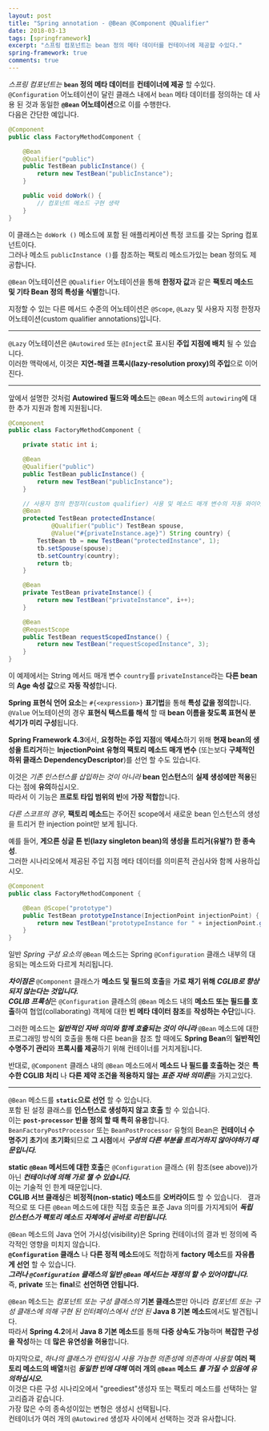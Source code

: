 ```yaml
---
layout: post
title: "Spring annotation - @Bean @Component @Qualifier"
date: 2018-03-13
tags: [springframework]
excerpt: "스프링 컴포넌트는 bean 정의 메타 데이터를 컨테이너에 제공할 수있다."
spring-framework: true
comments: true
---
```



*스프링 컴포넌트는* **`bean` 정의 메타 데이터**를 **컨테이너에 제공** 할 수있다.  
`@Configuration` 어노테이션이 달린 클래스 내에서 `bean` 메타 데이터를 정의하는 데 사용 된 것과
동일한 **`@Bean` 어노테이션**으로 이를 수행한다.  
다음은 간단한 예입니다.  

~~~java
@Component
public class FactoryMethodComponent {

    @Bean
    @Qualifier("public")
    public TestBean publicInstance() {
        return new TestBean("publicInstance");
    }

    public void doWork() {
        // 컴포넌트 메소드 구현 생략
    }
}
~~~

이 클래스는 `doWork ()` 메소드에 포함 된 애플리케이션 특정 코드를 갖는 Spring 컴포넌트이다.  
그러나 메소드 `publicInstance ()`를 참조하는 팩토리 메소드가있는 bean 정의도 제공합니다.  

`@Bean` 어노테이션은 `@Qualifier` 어노테이션을 통해
**한정자 값**과 같은 **팩토리 메소드 및 기타 Bean 정의 특성을 식별**합니다.  

지정할 수 있는 다른 메서드 수준의 어노테이션은
`@Scope`, `@Lazy` 및 사용자 지정 한정자 어노테이션(custom qualifier annotations)입니다.  

---
`@Lazy` 어노테이션은 `@Autowired` 또는 `@Inject`로 표시된 **주입 지점에 배치** 될 수 있습니다.  
이러한 맥락에서, 이것은 **지연-해결 프록시(lazy-resolution proxy)의 주입**으로 이어진다.  

---

앞에서 설명한 것처럼 **Autowired 필드와 메소드**는 `@Bean` 메소드의 `autowiring`에 대한 추가 지원과 함께 지원됩니다.  
~~~java
@Component
public class FactoryMethodComponent {

    private static int i;

    @Bean
    @Qualifier("public")
    public TestBean publicInstance() {
        return new TestBean("publicInstance");
    }

    // 사용자 정의 한정자(custom qualifier) 사용 및 메소드 매개 변수의 자동 와이어 링
    @Bean
    protected TestBean protectedInstance(
            @Qualifier("public") TestBean spouse,
            @Value("#{privateInstance.age}") String country) {
        TestBean tb = new TestBean("protectedInstance", 1);
        tb.setSpouse(spouse);
        tb.setCountry(country);
        return tb;
    }

    @Bean
    private TestBean privateInstance() {
        return new TestBean("privateInstance", i++);
    }

    @Bean
    @RequestScope
    public TestBean requestScopedInstance() {
        return new TestBean("requestScopedInstance", 3);
    }
}
~~~

이 예제에서는 String 메서드 매개 변수 `country`를
`privateInstance`라는 **다른 bean**의 **Age 속성 값**으로 **자동 작성**합니다.  

**Spring 표현식 언어 요소**는 `#{<expression>}` **표기법**을 통해 **특성 값을 정의**합니다.  
`@Value` 어노테이션의 경우 **표현식 텍스트를 해석** 할 때 **bean 이름을 찾도록 표현식 분석기가 미리 구성**됩니다.  

**Spring Framework 4.3**에서,
**요청하는 주입 지점**에 **액세스**하기 위해 **현재 bean의 생성을 트리거**하는
**InjectionPoint 유형의 팩토리 메소드 매개 변수**
(또는보다 **구체적인 하위 클래스 DependencyDescriptor**)를 선언 할 수도 있습니다.  

이것은 *기존 인스턴스를 삽입하는 것이 아니라*
**bean 인스턴스**의 **실제 생성에만 적용**된다는 점에 **유의**하십시오.  
따라서 이 기능은 **프로토 타입 범위의 빈**에 **가장 적합**합니다.  

*다른 스코프의 경우,*
**팩토리 메소드**는 주어진 scope에서
새로운 bean 인스턴스의 생성을 트리거 한 injection point만 보게 됩니다.  

예를 들어, **게으른 싱글 톤 빈(lazy singleton bean)의 생성을 트리거(유발?) 한 종속성**.  
그러한 시나리오에서 제공된 주입 지점 메타 데이터를 의미론적 관심사와 함께 사용하십시오.  
~~~java
@Component
public class FactoryMethodComponent {

    @Bean @Scope("prototype")
    public TestBean prototypeInstance(InjectionPoint injectionPoint) {
        return new TestBean("prototypeInstance for " + injectionPoint.getMember());
    }
}
~~~

일반 *Spring 구성 요소의* `@Bean` 메소드는
Spring `@Configuration` 클래스 내부의 대응되는 메소드와 다르게 처리됩니다.  

***차이점은*** `@Component` 클래스가 **메소드 및 필드의 호출**을 **가로 채기 위해** ***CGLIB로 향상되지 않는다는 것입니다.  
CGLIB 프록싱***은 `@Configuration` 클래스의 `@Bean` 메소드 내의 **메소드 또는 필드를 호출**하여
협업(collaborating) 객체에 대한 **빈 메타 데이터 참조**를 **작성하는 수단**입니다.  

그러한 메소드는 ***일반적인 자바 의미와 함께 호출되는 것이 아니라***
`@Bean` 메소드에 대한 프로그래밍 방식의 호출을 통해 다른 bean을 참조 할 때에도
**Spring Bean**의 **일반적인 수명주기 관리**와 **프록시를 제공**하기 위해 컨테이너를 거치게됩니다.  

반대로, `@Component` 클래스 내의 `@Bean` 메소드에서 **메소드 나 필드를 호출하는 것**은
**특수한 CGLIB 처리** 나 **다른 제약 조건을 적용하지 않는** ***표준 자바 의미론***을 가지고있다.  

---
`@Bean` 메소드를 **`static`으로 선언** 할 수 있습니다.  
포함 된 설정 클래스를 **인스턴스로 생성하지 않고 호출** 할 수 있습니다.  
이는 **`post-processor` 빈을 정의 할 때 특히 유용**합니다.  
`BeanFactoryPostProcessor` 또는 `BeanPostProcessor` 유형의 Bean은
**컨테이너 수명주기 초기**에 **초기화**되므로
**그 시점**에서 ***구성의 다른 부분을 트리거하지 않아야하기 때문입니다.***  

**static `@Bean` 메서드에 대한 호출**은
`@Configuration` 클래스 (위 참조(see above))가 아닌 ***컨테이너에 의해 가로 챌 수 있습니다.***  
이는 기술적 인 한계 때문입니다.   
**CGLIB 서브 클래싱**은 **비정적(non-static) 메소드**를 **오버라이드** 할 수 있습니다.  
결과적으로 또 다른 `@Bean` 메소드에 대한 직접 호출은
표준 Java 의미를 가지게되어 ***독립 인스턴스가 팩토리 메소드 자체에서 곧바로 리턴됩니다.***  

`@Bean` 메소드의 Java 언어 가시성(visibility)은 Spring 컨테이너의 결과 빈 정의에 즉각적인 영향을 미치지 않습니다.  
**`@Configuration` 클래스** 나 **다른 정적 메소드**에도 적합하게 **factory 메소드**를 **자유롭게 선언** 할 수 있습니다.  
***그러나 `@Configuration` 클래스의 일반 `@Bean` 메서드는 재정의 할 수 있어야합니다.***  
즉, **private** 또는 **final**로 **선언하면 안됩니다.**  

`@Bean` 메소드는 *컴포넌트 또는 구성 클래스의* **기본 클래스**뿐만 아니라
*컴포넌트 또는 구성 클래스에 의해 구현 된 인터페이스에서 선언 된* **Java 8 기본 메소드**에서도 발견됩니다.  
따라서 **Spring 4.2**에서 **Java 8 기본 메소드**를 통해 **다중 상속도 가능**하며
**복잡한 구성을 작성**하는 데 **많은 유연성을 허용**합니다.  

마지막으로, *하나의 클래스가 런타임시 사용 가능한 의존성에 의존하여 사용할* **여러 팩토리 메소드의 배열**처럼
***동일한 빈에 대해*** **여러 개의 `@Bean` 메소드** ***를 가질 수 있음에 유의하십시오.***  
이것은 다른 구성 시나리오에서 "greediest"생성자 또는 팩토리 메소드를 선택하는 알고리즘과 같습니다.  
가장 많은 수의 종속성이있는 변형은 생성시 선택됩니다.  
컨테이너가 여러 개의 `@Autowired` 생성자 사이에서 선택하는 것과 유사합니다.  

